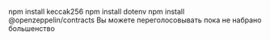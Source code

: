npm install keccak256
npm install dotenv
npm install @openzeppelin/contracts
Вы можете переголосовывать пока не набрано большенство
